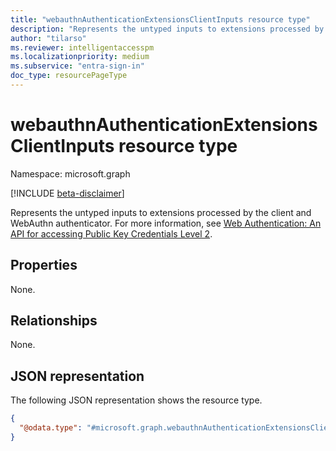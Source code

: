 ```yaml
---
title: "webauthnAuthenticationExtensionsClientInputs resource type"
description: "Represents the untyped inputs to extensions processed by the client and WebAuthn authenticator."  
author: "tilarso"  
ms.reviewer: intelligentaccesspm  
ms.localizationpriority: medium  
ms.subservice: "entra-sign-in"  
doc_type: resourcePageType  
---  
```


# webauthnAuthenticationExtensionsClientInputs resource type

Namespace: microsoft.graph

[!INCLUDE [beta-disclaimer](../../includes/beta-disclaimer.md)]

Represents the untyped inputs to extensions processed by the client and WebAuthn authenticator. For more information, see [Web Authentication:
An API for accessing Public Key Credentials Level 2](https://www.w3.org/TR/WebAuthn-2/#sctn-authenticator-extension-inputs).

## Properties
None.

## Relationships
None.

## JSON representation
The following JSON representation shows the resource type.
<!-- {
  "blockType": "resource",
  "@odata.type": "microsoft.graph.webauthnAuthenticationExtensionsClientInputs"
}
-->
``` json
{
  "@odata.type": "#microsoft.graph.webauthnAuthenticationExtensionsClientInputs"
}
```
